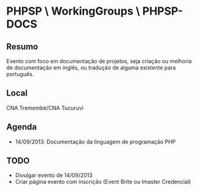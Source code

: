 # PHPSP \ WorkingGroups \ PHPSP-DOCS

## Resumo

Evento com foco em documentação de projetos, seja criação ou melhoria de documentação em inglês, ou tradução de
alguma existente para português.

## Local

CNA Tremembé/CNA Tucuruvi

## Agenda

- 14/09/2013: Documentação da linguagem de programação PHP

## TODO

- Divulgar evento de 14/09/2013
- Criar página evento com inscrição (Event Brite ou Imaster Credencial)
